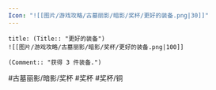 ```yaml
---
Icon: "![[图片/游戏攻略/古墓丽影/暗影/奖杯/更好的装备.png|30]]"
---
```

```ad-common-bronze-trophy
title: (Title:: "更好的装备")
![[图片/游戏攻略/古墓丽影/暗影/奖杯/更好的装备.png|100]]

(Comment:: "获得 3 件装备.")
```

#古墓丽影/暗影/奖杯 #奖杯 #奖杯/铜
